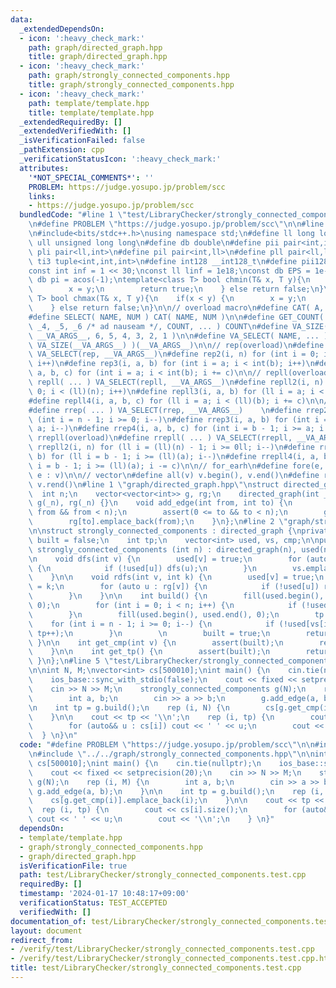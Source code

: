 ```yaml
---
data:
  _extendedDependsOn:
  - icon: ':heavy_check_mark:'
    path: graph/directed_graph.hpp
    title: graph/directed_graph.hpp
  - icon: ':heavy_check_mark:'
    path: graph/strongly_connected_components.hpp
    title: graph/strongly_connected_components.hpp
  - icon: ':heavy_check_mark:'
    path: template/template.hpp
    title: template/template.hpp
  _extendedRequiredBy: []
  _extendedVerifiedWith: []
  _isVerificationFailed: false
  _pathExtension: cpp
  _verificationStatusIcon: ':heavy_check_mark:'
  attributes:
    '*NOT_SPECIAL_COMMENTS*': ''
    PROBLEM: https://judge.yosupo.jp/problem/scc
    links:
    - https://judge.yosupo.jp/problem/scc
  bundledCode: "#line 1 \"test/LibraryChecker/strongly_connected_components.test.cpp\"\
    \n#define PROBLEM \"https://judge.yosupo.jp/problem/scc\"\n\n#line 1 \"template/template.hpp\"\
    \n#include<bits/stdc++.h>\nusing namespace std;\n#define ll long long\n#define\
    \ ull unsigned long long\n#define db double\n#define pii pair<int,int>\n#define\
    \ pli pair<ll,int>\n#define pil pair<int,ll>\n#define pll pair<ll,ll>\n#define\
    \ ti3 tuple<int,int,int>\n#define int128 __int128_t\n#define pii128 pair<int128,int128>\n\
    const int inf = 1 << 30;\nconst ll linf = 1e18;\nconst db EPS = 1e-10;\nconst\
    \ db pi = acos(-1);\ntemplate<class T> bool chmin(T& x, T y){\n    if(x > y) {\n\
    \        x = y;\n        return true;\n    } else return false;\n}\ntemplate<class\
    \ T> bool chmax(T& x, T y){\n    if(x < y) {\n        x = y;\n        return true;\n\
    \    } else return false;\n}\n\n// overload macro\n#define CAT( A, B ) A ## B\n\
    #define SELECT( NAME, NUM ) CAT( NAME, NUM )\n\n#define GET_COUNT( _1, _2, _3,\
    \ _4, _5, _6 /* ad nauseam */, COUNT, ... ) COUNT\n#define VA_SIZE( ... ) GET_COUNT(\
    \ __VA_ARGS__, 6, 5, 4, 3, 2, 1 )\n\n#define VA_SELECT( NAME, ... ) SELECT( NAME,\
    \ VA_SIZE(__VA_ARGS__) )(__VA_ARGS__)\n\n// rep(overload)\n#define rep( ... )\
    \ VA_SELECT(rep, __VA_ARGS__)\n#define rep2(i, n) for (int i = 0; i < int(n);\
    \ i++)\n#define rep3(i, a, b) for (int i = a; i < int(b); i++)\n#define rep4(i,\
    \ a, b, c) for (int i = a; i < int(b); i += c)\n\n// repll(overload)\n#define\
    \ repll( ... ) VA_SELECT(repll, __VA_ARGS__)\n#define repll2(i, n) for (ll i =\
    \ 0; i < (ll)(n); i++)\n#define repll3(i, a, b) for (ll i = a; i < (ll)(b); i++)\n\
    #define repll4(i, a, b, c) for (ll i = a; i < (ll)(b); i += c)\n\n// rrep(overload)\n\
    #define rrep( ... ) VA_SELECT(rrep, __VA_ARGS__)    \n#define rrep2(i, n) for\
    \ (int i = n - 1; i >= 0; i--)\n#define rrep3(i, a, b) for (int i = b - 1; i >=\
    \ a; i--)\n#define rrep4(i, a, b, c) for (int i = b - 1; i >= a; i -= c)\n\n//\
    \ rrepll(overload)\n#define rrepll( ... ) VA_SELECT(rrepll, __VA_ARGS__)\n#define\
    \ rrepll2(i, n) for (ll i = (ll)(n) - 1; i >= 0ll; i--)\n#define rrepll3(i, a,\
    \ b) for (ll i = b - 1; i >= (ll)(a); i--)\n#define rrepll4(i, a, b, c) for (ll\
    \ i = b - 1; i >= (ll)(a); i -= c)\n\n// for_earh\n#define fore(e, v) for (auto&&\
    \ e : v)\n\n// vector\n#define all(v) v.begin(), v.end()\n#define rall(v) v.rbegin(),\
    \ v.rend()\n#line 1 \"graph/directed_graph.hpp\"\nstruct directed_graph {\n  \
    \  int n;\n    vector<vector<int>> g, rg;\n    directed_graph(int _n) : n(_n),\
    \ g(_n), rg(_n) {}\n    void add_edge(int from, int to) {\n        assert(0 <=\
    \ from && from < n);\n        assert(0 <= to && to < n);\n        g[from].emplace_back(to);\n\
    \        rg[to].emplace_back(from);\n    }\n};\n#line 2 \"graph/strongly_connected_components.hpp\"\
    \n\nstruct strongly_connected_components : directed_graph {\nprivate:\n    bool\
    \ built = false;\n    int tp;\n    vector<int> used, vs, cmp;\n\npublic:\n   \
    \ strongly_connected_components (int n) : directed_graph(n), used(n), cmp(n) {}\n\
    \n    void dfs(int v) {\n        used[v] = true;\n        for (auto u : g[v])\
    \ {\n            if (!used[u]) dfs(u);\n        }\n        vs.emplace_back(v);\n\
    \    }\n\n    void rdfs(int v, int k) {\n        used[v] = true;\n        cmp[v]\
    \ = k;\n        for (auto u : rg[v]) {\n            if (!used[u]) rdfs(u, k);\n\
    \        }\n    }\n\n    int build() {\n        fill(used.begin(), used.end(),\
    \ 0);\n        for (int i = 0; i < n; i++) {\n            if (!used[i]) dfs(i);\n\
    \        }\n        fill(used.begin(), used.end(), 0);\n        tp = 0;\n    \
    \    for (int i = n - 1; i >= 0; i--) {\n            if (!used[vs[i]]) rdfs(vs[i],\
    \ tp++);\n        }\n        \n        built = true;\n        return tp;\n   \
    \ }\n\n    int get_cmp(int v) {\n        assert(built);\n        return cmp[v];\n\
    \    }\n\n    int get_tp() {\n        assert(built);\n        return tp;\n   \
    \ }\n};\n#line 5 \"test/LibraryChecker/strongly_connected_components.test.cpp\"\
    \n\nint N, M;\nvector<int> cs[500010];\nint main() {\n    cin.tie(nullptr);\n\
    \    ios_base::sync_with_stdio(false);\n    cout << fixed << setprecision(20);\n\
    \    cin >> N >> M;\n    strongly_connected_components g(N);\n    rep (i, M) {\n\
    \        int a, b;\n        cin >> a >> b;\n        g.add_edge(a, b);\n    }\n\
    \n    int tp = g.build();\n    rep (i, N) {\n        cs[g.get_cmp(i)].emplace_back(i);\n\
    \    }\n\n    cout << tp << '\\n';\n    rep (i, tp) {\n        cout << cs[i].size();\n\
    \        for (auto&& u : cs[i]) cout << ' ' << u;\n        cout << '\\n';\n  \
    \  } \n}\n"
  code: "#define PROBLEM \"https://judge.yosupo.jp/problem/scc\"\n\n#include \"../../template/template.hpp\"\
    \n#include \"../../graph/strongly_connected_components.hpp\"\n\nint N, M;\nvector<int>\
    \ cs[500010];\nint main() {\n    cin.tie(nullptr);\n    ios_base::sync_with_stdio(false);\n\
    \    cout << fixed << setprecision(20);\n    cin >> N >> M;\n    strongly_connected_components\
    \ g(N);\n    rep (i, M) {\n        int a, b;\n        cin >> a >> b;\n       \
    \ g.add_edge(a, b);\n    }\n\n    int tp = g.build();\n    rep (i, N) {\n    \
    \    cs[g.get_cmp(i)].emplace_back(i);\n    }\n\n    cout << tp << '\\n';\n  \
    \  rep (i, tp) {\n        cout << cs[i].size();\n        for (auto&& u : cs[i])\
    \ cout << ' ' << u;\n        cout << '\\n';\n    } \n}"
  dependsOn:
  - template/template.hpp
  - graph/strongly_connected_components.hpp
  - graph/directed_graph.hpp
  isVerificationFile: true
  path: test/LibraryChecker/strongly_connected_components.test.cpp
  requiredBy: []
  timestamp: '2024-01-17 10:48:17+09:00'
  verificationStatus: TEST_ACCEPTED
  verifiedWith: []
documentation_of: test/LibraryChecker/strongly_connected_components.test.cpp
layout: document
redirect_from:
- /verify/test/LibraryChecker/strongly_connected_components.test.cpp
- /verify/test/LibraryChecker/strongly_connected_components.test.cpp.html
title: test/LibraryChecker/strongly_connected_components.test.cpp
---
```

